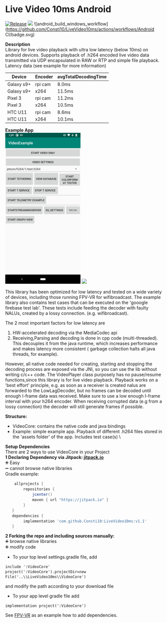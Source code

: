 # Live Video 10ms Android
[![Release](https://jitpack.io/v/Consti10/LiveVideo10ms.svg)](https://jitpack.io/#Consti10/LiveVideo10ms)
[![](https://jitci.com/gh/Consti10/LiveVideo10ms/svg)](https://jitci.com/gh/Consti10/LiveVideo10ms)
![android_build_windows_workflow](https://github.com/Consti10/LiveVideo10ms/actions/workflows/Android CI/badge.svg)

**Description** \
Library for live video playback with ultra low latency (below 10ms) on android devices.
Supports playback of .h264 encoded live video data transmitted via UDP encapsulated in RAW or RTP and simple file playback. \
Latency data (see example for more information)

| Device   | Encoder   | avgTotalDecodingTime
| --- | --- | --- |
| Galaxy s9+ | rpi cam | 8.0ms |
| Galaxy s9+ | x264 | 11.5ms |
| Pixel 3 | rpi cam | 11.2ms |
| Pixel 3 | x264 | 10.5ms |
| HTC U11 | rpi cam | 8.6ms |
| HTC U11 | x264 | 10.1ms |


**Example App** \
<img src="https://github.com/Consti10/LiveVideo10ms/blob/master/Screenshots/device1.png" alt="ExampleMain" width="240"> <img src="https://github.com/Consti10/LiveVideo10ms/blob/master/Screenshots/device2.png" height="240">

This library has been optimized for low latency and tested on a wide variety of devices, including those running FPV-VR for wifibroadcast.
The example library also contains test cases that can be executed on the 'gooogle firebase test lab'. These tests include feeding
the decoder with faulty NALUs, created by a lossy connection. (e.g. wifibroadcast).

The 2 most important factors for low latency are
1. HW-accelerated decoding via the MediaCodec api
2. Receiving,Parsing and decoding is done in cpp code (multi-threaded). This decouples it from the java runtime, which increases performance and makes latency more consistent ( garbage collection halts all java threads, for example).

However, all native code needed for creating, starting and stopping the decoding process are exposed via the JNI, so you can use the lib
without writing c/c++ code.
The VideoPlayer class purposely has no pause/resume functions,since this library is for live video playback.
Playback works on a 'best effort' principle, e.g. as soon as a receiver is created nalus are forwarded to the LowLagDecoder,
but no frames can be decoded until enough I-frame data was received. Make sure to use a low enough I-frame interval with your h264 encoder.
When receiving corrupted data (e.g from a lossy connection) the decoder will still generate frames if possible.

**Structure:**
- VideoCore: contains the native code and java bindings
- Example: simple example app. Playback of different .h264 files stored in the 'assets folder' of the app. Includes test case(s) \

**Setup Dependencies**\
There are 2 ways to use VideoCore in your Project \
**1 Declaring Dependency via Jitpack: [jitpack.io](https://jitpack.io)** \
:heavy_plus_sign: Easy \
:heavy_minus_sign: cannot browse native libraries \
Gradle example:
```gradle
    allprojects {
        repositories {
            jcenter()
            maven { url "https://jitpack.io" }
        }
   }
   dependencies {
        implementation 'com.github.Consti10:LiveVideo10ms:v1.1'
   }
```
**2 Forking the repo and including sources manually:** \
:heavy_plus_sign: browse native libraries \
:heavy_plus_sign: modify code
* To your top level settings.gradle file, add
```
include ':VideoCore'
project(':VideoCore').projectDir=new File('..\\LiveVideo10ms\\VideoCore')
```
and modify the path according to your download file
* To your app level gradle file add
```
implementation project(':VideoCore')
```
See [FPV-VR](https://github.com/Consti10/FPV_VR_2018) as an example how to add dependencies.
